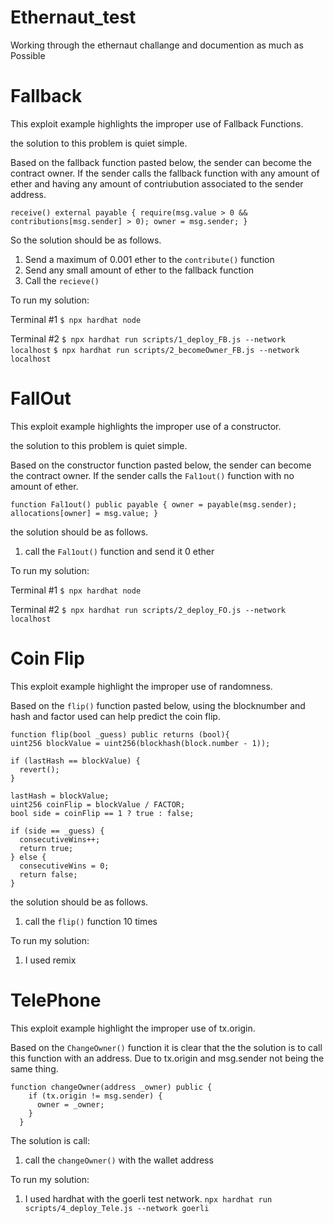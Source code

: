 # Ethernaut_test
Working through the ethernaut challange and documention as much as Possible

# Fallback

This exploit example highlights the improper use of Fallback Functions.

the solution to this problem is quiet simple.

Based on the fallback function pasted below, the sender can become the contract owner. If the sender calls the fallback function with any amount of ether and having any amount of contriubution associated to the sender address. 

`
receive() external payable {
    require(msg.value > 0 && contributions[msg.sender] > 0);
    owner = msg.sender;
  }
`

So the solution should be as follows.
1. Send a maximum of 0.001 ether to the `contribute()` function 
2. Send any small amount of ether to the fallback function
3. Call the `recieve()`

To run my solution:

Terminal #1 
`$ npx hardhat node`

Terminal #2
`$ npx hardhat run scripts/1_deploy_FB.js --network localhost`
`$ npx hardhat run scripts/2_becomeOwner_FB.js --network localhost`

# FallOut 
This exploit example highlights the improper use of a constructor.

the solution to this problem is quiet simple.

Based on the constructor function pasted below, the sender can become the contract owner. If the sender calls the `Fal1out()` function with no amount of ether.

`function Fal1out() public payable {
  owner = payable(msg.sender);
  allocations[owner] = msg.value;
  }
  `

the solution should be as follows.
1. call the `Fal1out()` function and send it 0 ether

To run my solution:

Terminal #1 
`$ npx hardhat node`

Terminal #2
`$ npx hardhat run scripts/2_deploy_FO.js --network localhost`

# Coin Flip

This exploit example highlight the improper use of randomness.

Based on the `flip()` function pasted below, using the blocknumber and hash and factor used can help predict the coin flip.
           
    function flip(bool _guess) public returns (bool){
    uint256 blockValue = uint256(blockhash(block.number - 1));

    if (lastHash == blockValue) {
      revert();
    }

    lastHash = blockValue;
    uint256 coinFlip = blockValue / FACTOR;
    bool side = coinFlip == 1 ? true : false;

    if (side == _guess) {
      consecutiveWins++;
      return true;
    } else {
      consecutiveWins = 0;
      return false;
    }

the solution should be as follows.
1. call the `flip()` function  10 times 

To run my solution:
1. I used remix 

# TelePhone 

This exploit example highlight the improper use of tx.origin.

Based on the `ChangeOwner()` function it is clear that the the solution is to call this function with an address. Due to tx.origin and msg.sender not being the same thing. 

    function changeOwner(address _owner) public {
        if (tx.origin != msg.sender) {
          owner = _owner;
        }
      }

The solution is call:
1. call the `changeOwner()` with the wallet address 

To run my solution: 
1. I used hardhat with the goerli test network.
`npx hardhat run scripts/4_deploy_Tele.js --network goerli`